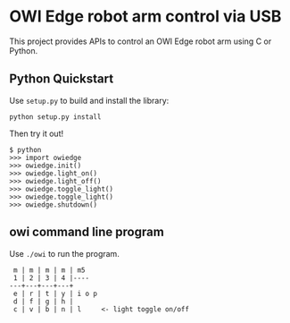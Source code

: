 OWI Edge robot arm control via USB
==================================

This project provides APIs to control an OWI Edge robot arm using
C or Python.

Python Quickstart
-----------------

Use `setup.py` to build and install the library:

    python setup.py install

Then try it out!

    $ python
    >>> import owiedge
    >>> owiedge.init()
    >>> owiedge.light_on()
    >>> owiedge.light_off()
    >>> owiedge.toggle_light()
    >>> owiedge.toggle_light()
    >>> owiedge.shutdown()

owi command line program
-

Use `./owi` to run the program.

     m | m | m | m | m5
     1 | 2 | 3 | 4 |----
    ---+---+---+---+
     e | r | t | y | i o p
     d | f | g | h |
     c | v | b | n | l     <- light toggle on/off
